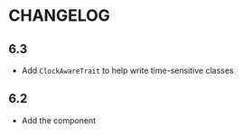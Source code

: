 CHANGELOG
=========

6.3
---

 * Add `ClockAwareTrait` to help write time-sensitive classes

6.2
---

 * Add the component
